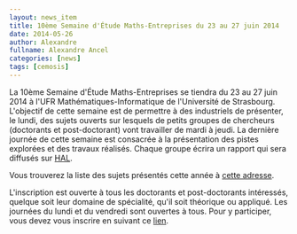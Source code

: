 ```yaml
---
layout: news_item
title: 10ème Semaine d'Étude Maths-Entreprises du 23 au 27 juin 2014
date: 2014-05-26
author: Alexandre
fullname: Alexandre Ancel
categories: [news]
tags: [cemosis]
---
```


La 10ème Semaine d'Étude Maths-Entreprises se tiendra  du 23 au 27 juin 2014 à l'UFR Mathématiques-Informatique de l'Université de Strasbourg. 
L'objectif de cette semaine est de permettre à des industriels de présenter, le lundi, des sujets ouverts sur lesquels de petits groupes de chercheurs (doctorants et post-doctorant) vont travailler de mardi à jeudi. La dernière journée de cette semaine est consacrée à la présentation des pistes explorées et des travaux réalisés. Chaque groupe écrira un rapport qui sera diffusés sur [HAL](http://hal.archives-ouvertes.fr/SEME).

Vous trouverez la liste des sujets présentés cette année à [cette adresse](http://seme.cemosis.fr/home).

L'inscription est ouverte à tous les doctorants et post-doctorants intéressés, quelque soit leur domaine de spécialité, qu'il soit théorique ou appliqué. Les journées du lundi et du vendredi sont ouvertes à tous. Pour y participer, vous devez vous inscrire en suivant ce [lien](http://seme.cemosis.fr/inscriptions).